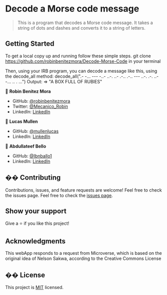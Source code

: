 # Decode a Morse code message

> This is a program that decodes a Morse code message. It takes a string of dots and dashes and converts it to a string of letters.

## Getting Started

To get a local copy up and running follow these simple steps.
git clone https://github.com/robinbenitezmora/Decode-Morse-Code in your terminal

Then, using your IRB program, you can decode a message like this, using the decode_all method:
decode_all(".-   -... --- -..-   ..-. ..- .-.. .-..   --- ..-.   .-. ..- -... .. . ...")
Output: => "A BOX FULL OF RUBIES"

👤 **Robin Benitez Mora**

- GitHub: [@robinbenitezmora](https://github.com/robinbenitezmora)
- Twitter: [@Mecanico_Robin](https://twitter.com/mecanico_robin)
- LinkedIn: [LinkedIn](https://www.linkedin.com/in/robin-benitez-mora/)

👤 **Lucas Mullen**

- GitHub: [@mullenlucas](https://github.com/mullenlucas/)
- LinkedIn: [LinkedIn](https://www.linkedin.com/in/mullenlucas/)

👤 **Abdullateef Bello**

- GitHub: [@Ibnballo1](https://github.com/Ibnballo1)
- LinkedIn: [LinkedIn](https://www.linkedin.com/in/abdullateef-bello/)


## �� Contributing
Contributions, issues, and feature requests are welcome!
Feel free to check the issues page.
Feel free to check the [issues page](../../issues/).
​
## Show your support
Give a ⭐️ if you like this project!
## Acknowledgments 
This webApp responds to a request from Microverse, which is based on the original idea of Nelson Sakwa, according to the Creative Commons License
## �� License
This project is [MIT](./MIT.md) licensed.
